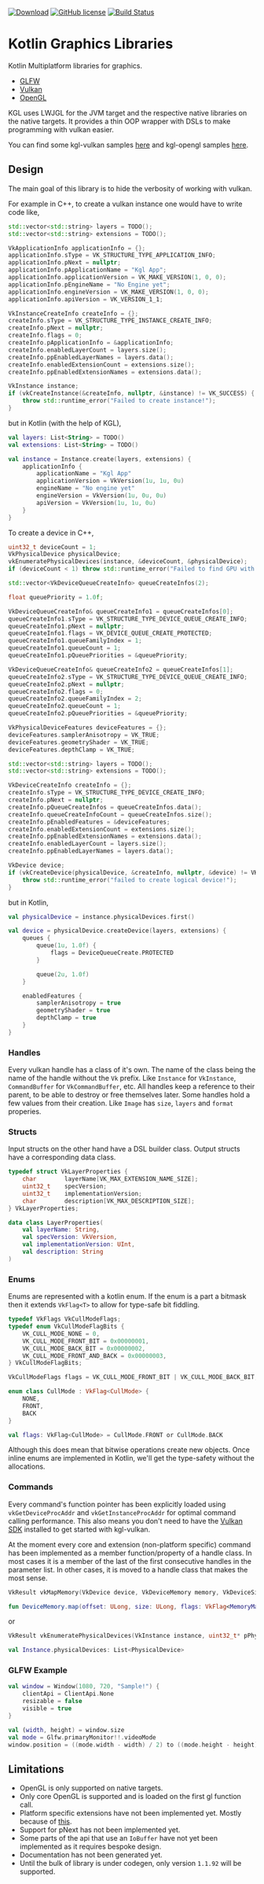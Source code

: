 [![Download](https://api.bintray.com/packages/dominaezzz/kotlin-native/kgl/images/download.svg)](https://bintray.com/dominaezzz/kotlin-native/kgl/_latestVersion)
[![GitHub license](https://img.shields.io/badge/license-Apache%20License%202.0-blue.svg?style=flat)](https://www.apache.org/licenses/LICENSE-2.0)
[![Build Status](https://dev.azure.com/dominicfischer7/kgl/_apis/build/status/Dominaezzz.kgl?branchName=master)](https://dev.azure.com/dominicfischer7/kgl/_build/latest?definitionId=1&branchName=master)

# Kotlin Graphics Libraries

Kotlin Multiplatform libraries for graphics.
- [GLFW](https://www.glfw.org)
- [Vulkan](https://www.khronos.org/vulkan)
- [OpenGL](https://www.opengl.org)

KGL uses LWJGL for the JVM target and the respective native libraries on the native targets.
It provides a thin OOP wrapper with DSLs to make programming with vulkan easier.

You can find some kgl-vulkan samples [here](https://github.com/Dominaezzz/kgl-vulkan-samples) and kgl-opengl samples [here](https://github.com/Dominaezzz/kgl-opengl-samples).

## Design
The main goal of this library is to hide the verbosity of working with vulkan.

For example in C++, to create a vulkan instance one would have to write code like,
```C++
std::vector<std::string> layers = TODO();
std::vector<std::string> extensions = TODO();

VkApplicationInfo applicationInfo = {};
applicationInfo.sType = VK_STRUCTURE_TYPE_APPLICATION_INFO;
applicationInfo.pNext = nullptr;
applicationInfo.pApplicationName = "Kgl App";
applicationInfo.applicationVersion = VK_MAKE_VERSION(1, 0, 0);
applicationInfo.pEngineName = "No Engine yet";
applicationInfo.engineVersion = VK_MAKE_VERSION(1, 0, 0);
applicationInfo.apiVersion = VK_VERSION_1_1;

VkInstanceCreateInfo createInfo = {};
createInfo.sType = VK_STRUCTURE_TYPE_INSTANCE_CREATE_INFO;
createInfo.pNext = nullptr;
createInfo.flags = 0;
createInfo.pApplicationInfo = &applicationInfo;
createInfo.enabledLayerCount = layers.size();
createInfo.ppEnabledLayerNames = layers.data();
createInfo.enabledExtensionCount = extensions.size();
createInfo.ppEnabledExtensionNames = extensions.data();

VkInstance instance;
if (vkCreateInstance(&createInfo, nullptr, &instance) != VK_SUCCESS) {
    throw std::runtime_error("Failed to create instance!");
}
```
but in Kotlin (with the help of KGL),
```kotlin
val layers: List<String> = TODO()
val extensions: List<String> = TODO()

val instance = Instance.create(layers, extensions) {
    applicationInfo {
        applicationName = "Kgl App"
        applicationVersion = VkVersion(1u, 1u, 0u)
        engineName = "No engine yet"
        engineVersion = VkVersion(1u, 0u, 0u)
        apiVersion = VkVersion(1u, 1u, 0u)
    }
}
```

To create a device in C++,
```C++
uint32_t deviceCount = 1;
VkPhysicalDevice physicalDevice;
vkEnumeratePhysicalDevices(instance, &deviceCount, &physicalDevice);
if (deviceCount < 1) throw std::runtime_error("Failed to find GPU with vulkan support.");

std::vector<VkDeviceQueueCreateInfo> queueCreateInfos(2);

float queuePriority = 1.0f;

VkDeviceQueueCreateInfo& queueCreateInfo1 = queueCreateInfos[0];
queueCreateInfo1.sType = VK_STRUCTURE_TYPE_DEVICE_QUEUE_CREATE_INFO;
queueCreateInfo1.pNext = nullptr;
queueCreateInfo1.flags = VK_DEVICE_QUEUE_CREATE_PROTECTED;
queueCreateInfo1.queueFamilyIndex = 1;
queueCreateInfo1.queueCount = 1;
queueCreateInfo1.pQueuePriorities = &queuePriority;

VkDeviceQueueCreateInfo& queueCreateInfo2 = queueCreateInfos[1];
queueCreateInfo2.sType = VK_STRUCTURE_TYPE_DEVICE_QUEUE_CREATE_INFO;
queueCreateInfo2.pNext = nullptr;
queueCreateInfo2.flags = 0;
queueCreateInfo2.queueFamilyIndex = 2;
queueCreateInfo2.queueCount = 1;
queueCreateInfo2.pQueuePriorities = &queuePriority;

VkPhysicalDeviceFeatures deviceFeatures = {};
deviceFeatures.samplerAnisotropy = VK_TRUE;
deviceFeatures.geometryShader = VK_TRUE;
deviceFeatures.depthClamp = VK_TRUE;

std::vector<std::string> layers = TODO();
std::vector<std::string> extensions = TODO();

VkDeviceCreateInfo createInfo = {};
createInfo.sType = VK_STRUCTURE_TYPE_DEVICE_CREATE_INFO;
createInfo.pNext = nullptr;
createInfo.pQueueCreateInfos = queueCreateInfos.data();
createInfo.queueCreateInfoCount = queueCreateInfos.size();
createInfo.pEnabledFeatures = &deviceFeatures;
createInfo.enabledExtensionCount = extensions.size();
createInfo.ppEnabledExtensionNames = extensions.data();
createInfo.enabledLayerCount = layers.size();
createInfo.ppEnabledLayerNames = layers.data();

VkDevice device;
if (vkCreateDevice(physicalDevice, &createInfo, nullptr, &device) != VK_SUCCESS) {
    throw std::runtime_error("failed to create logical device!");
}
```
but in Kotlin,
```kotlin
val physicalDevice = instance.physicalDevices.first()

val device = physicalDevice.createDevice(layers, extensions) {
    queues {
        queue(1u, 1.0f) {
            flags = DeviceQueueCreate.PROTECTED
        }

        queue(2u, 1.0f)
    }

    enabledFeatures {
        samplerAnisotropy = true
        geometryShader = true
        depthClamp = true
    }
}
```

### Handles
Every vulkan handle has a class of it's own. The name of the class being the name of the handle without the `Vk` prefix.
Like `Instance` for `VkInstance`, `CommandBuffer` for `VkCommandBuffer`, etc.
All handles keep a reference to their parent, to be able to destroy or free themselves later.
Some handles hold a few values from their creation. Like `Image` has `size`, `layers` and `format` properies.

### Structs
Input structs on the other hand have a DSL builder class.
Output structs have a corresponding data class.
```C++
typedef struct VkLayerProperties {
    char        layerName[VK_MAX_EXTENSION_NAME_SIZE];
    uint32_t    specVersion;
    uint32_t    implementationVersion;
    char        description[VK_MAX_DESCRIPTION_SIZE];
} VkLayerProperties;
```
```kotlin
data class LayerProperties(
    val layerName: String,
    val specVersion: VkVersion,
    val implementationVersion: UInt,
    val description: String
)
```

### Enums
Enums are represented with a kotlin enum.
If the enum is a part a bitmask then it extends `VkFlag<T>` to allow for type-safe bit fiddling.
```C++
typedef VkFlags VkCullModeFlags;
typedef enum VkCullModeFlagBits {
    VK_CULL_MODE_NONE = 0,
    VK_CULL_MODE_FRONT_BIT = 0x00000001,
    VK_CULL_MODE_BACK_BIT = 0x00000002,
    VK_CULL_MODE_FRONT_AND_BACK = 0x00000003,
} VkCullModeFlagBits;

VkCullModeFlags flags = VK_CULL_MODE_FRONT_BIT | VK_CULL_MODE_BACK_BIT;
```
```kotlin
enum class CullMode : VkFlag<CullMode> {
    NONE,
    FRONT,
    BACK
}

val flags: VkFlag<CullMode> = CullMode.FRONT or CullMode.BACK
```
Although this does mean that bitwise operations create new objects.
Once inline enums are implemented in Kotlin, we'll get the type-safety without the allocations.

### Commands
Every command's function pointer has been explicitly loaded using `vkGetDeviceProcAddr` and `vkGetInstanceProcAddr` for optimal command calling performance.
This also means you don't need to have the [Vulkan SDK](https://vulkan.lunarg.com/sdk/home) installed to get started with kgl-vulkan.

At the moment every core and extension (non-platform specific) command has been implemented as a member function/property of a handle class.
In most cases it is a member of the last of the first consecutive handles in the parameter list.
In other cases, it is moved to a handle class that makes the most sense.
```C
VkResult vkMapMemory(VkDevice device, VkDeviceMemory memory, VkDeviceSize offset, VkDeviceSize size, VkMemoryMapFlags flags, void** ppData);
```
```kotlin
fun DeviceMemory.map(offset: ULong, size: ULong, flags: VkFlag<MemoryMap>? = null): IoBuffer
```
or
```C++
VkResult vkEnumeratePhysicalDevices(VkInstance instance, uint32_t* pPhysicalDeviceCount, VkPhysicalDevice* pPhysicalDevices);
```
```kotlin
val Instance.physicalDevices: List<PhysicalDevice>
```

### GLFW Example
```kotlin
val window = Window(1080, 720, "Sample!") {
    clientApi = ClientApi.None
    resizable = false
    visible = true
}

val (width, height) = window.size
val mode = Glfw.primaryMonitor!!.videoMode
window.position = ((mode.width - width) / 2) to ((mode.height - height) / 2)
```

## Limitations
- OpenGL is only supported on native targets.
- Only core OpenGL is supported and is loaded on the first gl function call.
- Platform specific extensions have not been implemented yet. Mostly because of [this](https://youtrack.jetbrains.com/issue/KT-27801).
- Support for pNext has not been implemented yet.
- Some parts of the api that use an `IoBuffer` have not yet been implemented as it requires bespoke design.
- Documentation has not been generated yet.
- Until the bulk of library is under codegen, only version `1.1.92` will be supported.
